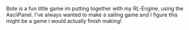 Bote is a fun little game im putting together with my RL-Engine, using the AsciiPanel. I've always wanted to make a sailing game and I figure this might be a game i would actually finish making!
